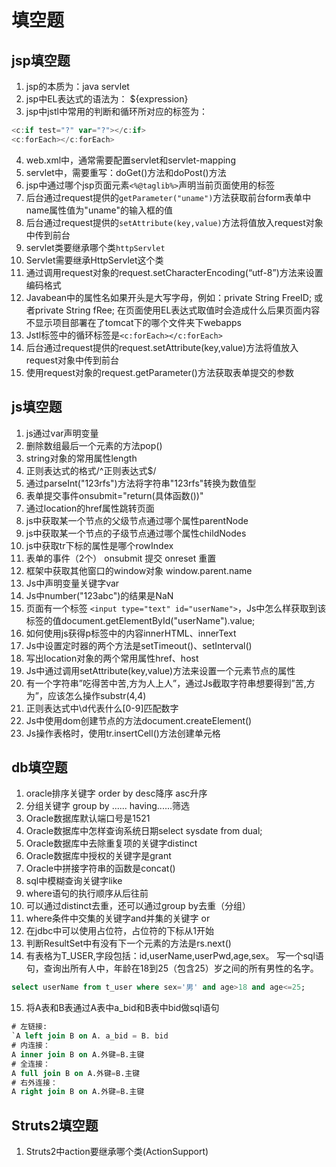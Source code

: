 # 填空题

## jsp填空题

1. jsp的本质为：java servlet
2. jsp中EL表达式的语法为： ${expression}
3. jsp中jstl中常用的判断和循环所对应的标签为：
```javascript
<c:if test="?" var="?"></c:if>
<c:forEach></c:forEach>
````
4. web.xml中，通常需要配置servlet和servlet-mapping
5. servlet中，需要重写：doGet()方法和doPost()方法
6. jsp中通过哪个jsp页面元素`<%@taglib%>`声明当前页面使用的标签
7. 后台通过request提供的`getParameter("uname")`方法获取前台form表单中name属性值为"uname"的输入框的值
8. 后台通过request提供的`setAttribute(key,value)`方法将值放入request对象中传到前台
9. servlet类要继承哪个类`httpServlet`
10. Servlet需要继承HttpServlet这个类
11. 通过调用request对象的request.setCharacterEncoding(“utf-8”)方法来设置编码格式
12. Javabean中的属性名如果开头是大写字母，例如：private String FreeID; 或者private String fRee;  在页面使用EL表达式取值时会造成什么后果页面内容不显示项目部署在了tomcat下的哪个文件夹下webapps
13. Jstl标签中的循环标签是`<c:forEach></c:forEach>`
14. 后台通过request提供的request.setAttribute(key,value)方法将值放入request对象中传到前台
15. 使用request对象的request.getParameter()方法获取表单提交的参数


## js填空题
1. js通过var声明变量
2. 删除数组最后一个元素的方法pop()
3. string对象的常用属性length
4. 正则表达式的格式/^正则表达式$/
5. 通过parseInt("123rfs")方法将字符串"123rfs"转换为数值型
6. 表单提交事件onsubmit="return(具体函数())"
7. 通过location的href属性跳转页面
8. js中获取某一个节点的父级节点通过哪个属性parentNode
9. js中获取某一个节点的子级节点通过哪个属性childNodes
10. js中获取tr下标的属性是哪个rowIndex
11. 表单的事件（2个） onsubmit 提交 onreset 重置
12. 框架中获取其他窗口的window对象 window.parent.name
13. Js中声明变量关键字var
14. Js中number("123abc")的结果是NaN
15. 页面有一个标签 `<input type="text" id="userName">`，Js中怎么样获取到该标签的值document.getElementById("userName").value;
16. 如何使用js获得p标签中的内容innerHTML、innerText
17. Js中设置定时器的两个方法是setTimeout()、setInterval()
18. 写出location对象的两个常用属性href、host
19. Js中通过调用setAttribute(key,value)方法来设置一个元素节点的属性
20. 有一个字符串”吃得苦中苦,方为人上人”，通过Js截取字符串想要得到”苦,方为”，应该怎么操作substr(4,4)
21. 正则表达式中\d代表什么[0-9]匹配数字
22. Js中使用dom创建节点的方法document.createElement()
23. Js操作表格时，使用tr.insertCell()方法创建单元格



## db填空题
1. oracle排序关键字 order by  desc降序 asc升序
2. 分组关键字 group by    ......  having......筛选
3. Oracle数据库默认端口号是1521
4. Oracle数据库中怎样查询系统日期select sysdate from dual;
5. Oracle数据库中去除重复项的关键字distinct
6. Oracle数据库中授权的关键字是grant
7. Oracle中拼接字符串的函数是concat()
8. sql中模糊查询关键字like
9. where语句的执行顺序从后往前
10. 可以通过distinct去重，还可以通过group by去重（分组）
11. where条件中交集的关键字and并集的关键字 or  
12. 在jdbc中可以使用占位符，占位符的下标从1开始
13. 判断ResultSet中有没有下一个元素的方法是rs.next()
14. 有表格为T_USER,字段包括：id,userName,userPwd,age,sex。 写一个sql语句，查询出所有人中，年龄在18到25（包含25）岁之间的所有男性的名字。        
```sql
select userName from t_user where sex='男' and age>18 and age<=25;
```
15. 将A表和B表通过A表中a_bid和B表中bid做sql语句
```sql
# 左链接:  
`A left join B on A. a_bid = B. bid
# 内连接：
A inner join B on A.外键=B.主键
# 全连接：
A full join B on A.外键=B.主键
# 右外连接：
A right join B on A.外键=B.主键

```
    
## Struts2填空题
1. Struts2中action要继承哪个类(ActionSupport)
